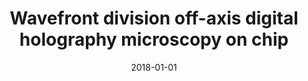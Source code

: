---
title: "Wavefront division off-axis digital holography microscopy on chip"
collection: publications
permalink: /publication/2018_Bianco_Speckle_2018_VII_International_Conference_on_Speckle_Metrology
date: 2018-01-01
venue: 'Speckle 2018: VII International Conference on Speckle Metrology'
DOI: '10.1117/12.2319306'
---